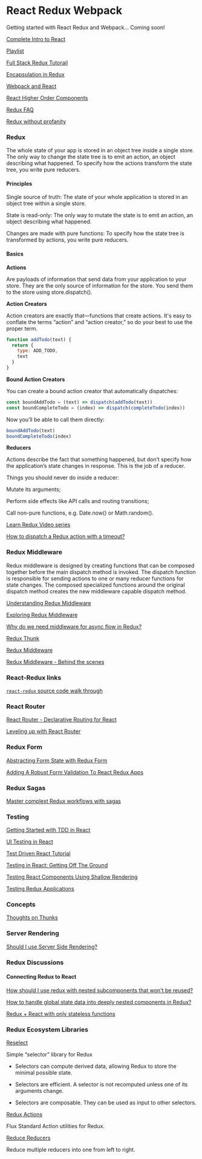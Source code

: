 # React Redux Webpack
Getting started with React Redux and Webpack... Coming soon!

[Complete Intro to React](https://btholt.github.io/complete-intro-to-react/all.html)

[Playlist](https://www.youtube.com/playlist?list=PLQDnxXqV213JJFtDaG0aE9vqvp6Wm7nBg)

[Full Stack Redux Tutorail](http://teropa.info/blog/2015/09/10/full-stack-redux-tutorial.html)

[Encapsulation in Redux](http://blog.javascripting.com/2016/02/02/encapsulation-in-redux/)

[Webpack and React](http://survivejs.com/webpack_react/introduction/)

[React Higher Order Components](http://www.darul.io/post/2016-01-05_react-higher-order-components)

[Redux FAQ](http://redux.js.org/docs/FAQ.html)

[Redux without profanity](https://tonyhb.gitbooks.io/redux-without-profanity/content/architecture.html)

### Redux

The whole state of your app is stored in an object tree inside a single store.
The only way to change the state tree is to emit an action, an object describing what happened.
To specify how the actions transform the state tree, you write pure reducers.

#### Principles

Single source of truth: The state of your whole application is stored in an object tree within a single store.

State is read-only: The only way to mutate the state is to emit an action, an object describing what happened.

Changes are made with pure functions: To specify how the state tree is transformed by actions, you write pure reducers.

#### Basics

**Actions** 

Are payloads of information that send data from your application to your store. They are the only source of information for the store. You send them to the store using store.dispatch().

**Action Creators**

Action creators are exactly that—functions that create actions. It's easy to conflate the terms “action” and “action creator,” so do your best to use the proper term.

```javascript
function addTodo(text) {
  return {
    type: ADD_TODO,
    text
  }
}
```

**Bound Action Creators**

You can create a bound action creator that automatically dispatches:

```javascript
const boundAddTodo = (text) => dispatch(addTodo(text))
const boundCompleteTodo = (index) => dispatch(completeTodo(index))
```

Now you’ll be able to call them directly:

```javascript
boundAddTodo(text)
boundCompleteTodo(index)
```

**Reducers**

Actions describe the fact that something happened, but don’t specify how the application’s state changes in response. This is the job of a reducer.

Things you should never do inside a reducer:

Mutate its arguments;

Perform side effects like API calls and routing transitions;

Call non-pure functions, e.g. Date.now() or Math.random().


[Learn Redux Video series](https://learnredux.com/)

[How to dispatch a Redux action with a timeout?](http://stackoverflow.com/questions/34570758/why-do-we-need-middleware-for-async-flow-in-redux)

###  Redux Middleware

Redux middleware is designed by creating functions that can be composed together before the main dispatch method is invoked. The dispatch function is responsible for sending actions to one or many reducer functions for state changes. The composed specialized functions around the original dispatch method creates the new middleware capable dispatch method.

[Understanding Redux Middleware](https://medium.com/@meagle/understanding-87566abcfb7a#.yrivjv7ma)

[Exploring Redux Middleware](http://blog.krawaller.se/posts/exploring-redux-middleware/)

[Why do we need middleware for async flow in Redux?](http://stackoverflow.com/questions/34570758/why-do-we-need-middleware-for-async-flow-in-redux)

[Redux Thunk](http://nojaf.com/2015/12/06/redux-thunk/)

[Redux Middleware](http://jonnyreeves.co.uk/2016/redux-middleware/)

[Redux Middleware - Behind the scenes](http://briantroncone.com/?p=529)

### React-Redux links

[`react-redux` source code walk through](https://www.youtube.com/watch?v=VJ38wSFbM3A)

### React Router

[React Router - Declarative Routing for React](https://react-router.now.sh/)

[Leveling up with React Router](https://css-tricks.com/learning-react-router/)

### Redux Form

[Abstracting Form State with Redux Form](https://www.youtube.com/watch?v=eDTi7lYR1VU)

[Adding A Robust Form Validation To React Redux Apps](https://medium.com/@rajaraodv/adding-a-robust-form-validation-to-react-redux-apps-616ca240c124#.6cfwgnhs6)

### Redux Sagas

[Master complext Redux workflows with sagas](http://konkle.us/master-complex-redux-workflows-with-sagas/)

### Testing

[Getting Started with TDD in React](https://semaphoreci.com/community/tutorials/getting-started-with-tdd-in-react)

[UI Testing in React](https://voice.kadira.io/ui-testing-in-react-74fd90a5d58b#.qdkc78scl)

[Test Driven React Tutorial](http://spencerdixon.com/blog/test-driven-react-tutorial.html)

[Testing in React: Getting Off The Ground](https://medium.com/javascript-inside/testing-in-react-getting-off-the-ground-5f569f3088a#.u7mn8bihu)

[Testing React Components Using Shallow Rendering](http://www.randomjavascript.com/2016/01/testing-react-components-using-testing.html)

[Testing Redux Applications](http://randycoulman.com/blog/2016/03/15/testing-redux-applications/)

### Concepts

[Thoughts on Thunks](https://blog.getify.com/thoughts-on-thunks/)

### Server Rendering

[Should I use Server Side Rendering?](http://andrewhfarmer.com/server-side-render/)

### Redux Discussions

#### Connecting Redux to React

[How should I use redux with nested subcomponents that won't be reused?](http://stackoverflow.com/questions/34425741/how-should-i-use-redux-with-nested-subcomponents-that-wont-be-reused)

[How to handle global state data into deeply nested components in Redux?](http://stackoverflow.com/questions/34299460/how-to-handle-global-state-data-into-deeply-nested-components-in-redux)

[Redux + React with only stateless functions](https://github.com/reactjs/redux/issues/1176#issuecomment-167015145)

### Redux Ecosystem Libraries

[Reselect](https://github.com/reactjs/reselect)

Simple “selector” library for Redux

* Selectors can compute derived data, allowing Redux to store the minimal possible state.

* Selectors are efficient. A selector is not recomputed unless one of its arguments change.

* Selectors are composable. They can be used as input to other selectors.

[Redux Actions](https://github.com/acdlite/redux-actions)

Flux Standard Action utilities for Redux.

[Reduce Reducers](https://github.com/acdlite/reduce-reducers)

Reduce multiple reducers into one from left to right.


